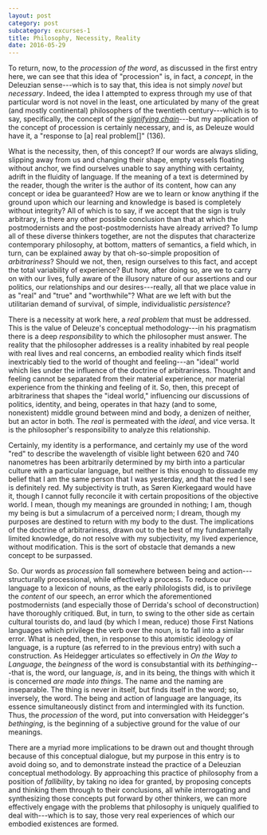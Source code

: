 ```yaml
---
layout: post
category: post
subcategory: excurses-1
title: Philosophy, Necessity, Reality
date: 2016-05-29
---
```


To return, now, to the *procession of the word*, as discussed in the first entry here, we can see that this idea of "procession" is, in fact, a *concept*, in the Deleuzian sense---which is to say that, this idea is not simply *novel* but *necessary*. Indeed, the idea I attempted to express through my use of that particular word is not novel in the least, one articulated by many of the great (and mostly continental) philosophers of the twentieth century---which is to say, specifically, the concept of the [*signifying chain*](http://nosubject.com/Signifying_Chain)---but my application of the concept of procession is certainly necessary, and is, as Deleuze would have it, a "response to \[a\] real problem\[\]" (136).

What is the necessity, then, of this concept? If our words are always sliding, slipping away from us and changing their shape, empty vessels floating without anchor, we find ourselves unable to say anything with certainty, adrift in the fluidity of language. If the meaning of a text is determined by the reader, though the writer is the author of its content, how can any concept or idea be guaranteed? How are we to learn or know anything if the ground upon which our learning and knowledge is based is completely without integrity? All of which is to say, if we accept that the sign is truly arbitrary, is there any other possible conclusion than that at which the postmodernists and the post-postmodernists have already arrived? To lump all of these diverse thinkers together, are not the disputes that characterize contemporary philosophy, at bottom, matters of semantics, a field which, in turn, can be explained away by that oh-so-simple proposition of *arbitrariness*? Should we not, then, resign ourselves to this fact, and accept the total variability of experience? But how, after doing so, are we to carry on with our lives, fully aware of the illusory nature of our assertions and our politics, our relationships and our desires---really, all that we place value in as "real" and "true" and "worthwhile"? What are we left with but the utilitarian demand of survival, of simple, individualistic *persistence*?

There is a necessity at work here, a *real problem* that must be addressed. This is the value of Deleuze's conceptual methodology---in his pragmatism there is a deep *responsibility* to which the philosopher must answer. The reality that the philosopher addresses is a reality inhabited by real people with real lives and real concerns, an embodied reality which finds itself inextricably tied to the world of thought and feeling---an "ideal" world which lies under the influence of the doctrine of arbitrariness. Thought and feeling cannot be separated from their material experience, nor material experience from the thinking and feeling of it. So, then, this precept of arbitrariness that shapes the "ideal world," influencing our discussions of politics, identity, and being, operates in that hazy (and to some, nonexistent) middle ground between mind and body, a denizen of neither, but an actor in both. The *real* is permeated with the *ideal*, and vice versa. It is the philosopher's responsibility to analyze this relationship.

Certainly, my identity is a performance, and certainly my use of the word "red" to describe the wavelength of visible light between 620 and 740 nanometres has been arbitrarily determined by my birth into a particular culture with a particular language, but neither is this enough to dissuade my belief that I am the same person that I was yesterday, and that the red I see is definitely red. My subjectivity is truth, as Søren Kierkegaard would have it, though I cannot fully reconcile it with certain propositions of the objective world. I mean, though my meanings are grounded in nothing; I am, though my being is but a simulacrum of a perceived norm; I dream, though my purposes are destined to return with my body to the dust. The implications of the doctrine of arbitrariness, drawn out to the best of my fundamentally limited knowledge, do not resolve with my subjectivity, my lived experience, without modification. This is the sort of obstacle that demands a new concept to be surpassed.

So. Our words as *procession* fall somewhere between being and action---structurally processional, while effectively a process. To reduce our language to a lexicon of nouns, as the early philologists did, is to privilege the *content* of our speech, an error which the aforementioned postmodernists (and especially those of Derrida's school of deconstruction) have thoroughly critiqued. But, in turn, to swing to the other side as certain cultural tourists do, and laud (by which I mean, reduce) those First Nations languages which privilege the verb over the noun, is to fall into a similar error. What is needed, then, in response to this atomistic ideology of language, is a rupture (as referred to in the previous entry) with such a construction. As Heidegger articulates so effectively in *On the Way to Language*, the *beingness* of the word is consubstantial with its *bethinging*---that is, the word, our language, *is*, and in its being, the things with which it is concerned *are made into things*. The name and the naming are inseparable. The thing is never in itself, but finds itself in the word; so, inversely, the word. The being and action of language are language, its essence simultaneously distinct from and intermingled with its function. Thus, the *procession* of the word, put into conversation with Heidegger's *bethinging*, is the beginning of a subjective ground for the value of our meanings.

There are a myriad more implications to be drawn out and thought through because of this conceptual dialogue, but my purpose in this entry is to avoid doing so, and to demonstrate instead the practice of a Deleuzian conceptual methodology. By approaching this practice of philosophy from a position of *fallibility*, by taking no idea for granted, by proposing concepts and thinking them through to their conclusions, all while interrogating and synthesizing those concepts put forward by other thinkers, we can more effectively engage with the problems that philosophy is uniquely qualified to deal with---which is to say, those very real experiences of which our embodied existences are formed.
